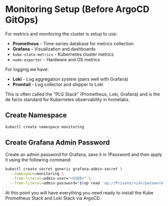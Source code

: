# Monitoring Setup (Before ArgoCD GitOps)

For metrics and monitoring the cluster is setup to use:

- **Prometheus** - Time-series database for metrics collection
- **Grafana** - Visualization and dashboards
- `kube-state-metrics` - Kubernetes cluster metrics
- `node-exporter` - Hardware and OS metrics

For logging we have:

- **Loki** - Log aggregation system (pairs well with Grafana)
- **Promtail** - Log collector and shipper to Loki

This is often called the "PLG Stack" (Prometheus, Loki, Grafana) and is the de facto standard for Kubernetes observability in homelabs.

## Create Namespace

```bash
kubectl create namespace monitoring
```

## Create Grafana Admin Password

Create an admin password for Grafana, save it in 1Password and then apply it using the following command:

```bash
kubectl create secret generic grafana-admin-secret \
  --namespace=monitoring \
  --from-literal=admin-user="<USER>" \
  --from-literal=admin-password="$(op read 'op://Private/<id>/password')"
```

At this point you will have everything you need ready to install the Kube Prometheus Stack and Loki Stack via ArgoCD.